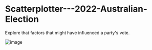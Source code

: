 # Scatterplotter---2022-Australian-Election
Explore that factors that might have influenced a party's vote.

![image](https://github.com/user-attachments/assets/fcd881c4-c0c6-4d97-99af-ce86d4385c25)
